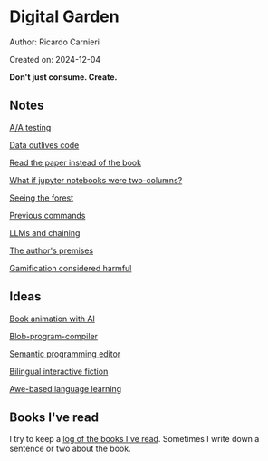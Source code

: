 # Digital Garden

Author: Ricardo Carnieri

Created on: 2024-12-04

**Don't just consume. Create.**

## Notes

[A/A testing](notes/2022-08-04_A_A_testing.md)

[Data outlives code](notes/2022-07-28_Data_outlives_code.md)

[Read the paper instead of the book](notes/2022-08-04.md)

[What if jupyter notebooks were two-columns?](notes/2022-08-05_two_column_notebooks.md)

[Seeing the forest](notes/2024-09-10_seeing_the_forest.md)

[Previous commands](notes/2024-05-04_previous_commands.md)

[LLMs and chaining](notes/2024-02-10_llms_and_chaining.md)

[The author's premises](notes/2024-10-26_the_authors_premises.md)

[Gamification considered harmful](notes/2023-05-30_gamification_considered_harmful.md)

## Ideas

[Book animation with AI](notes/2017-01-18_Book_animation_with_AI.md)

[Blob-program-compiler](notes/2014_blob_program_compiler.md)

[Semantic programming editor](notes/2014_semantic_programming_editor.md)

[Bilingual interactive fiction](notes/2014_bilingual_interactive_fiction.md)

[Awe-based language learning](notes/2024-03-28_awe_language_learning.md)


## Books I've read

I try to keep a [log of the books I've read](notes/books_read.md). Sometimes I write down a sentence or two about the book.

